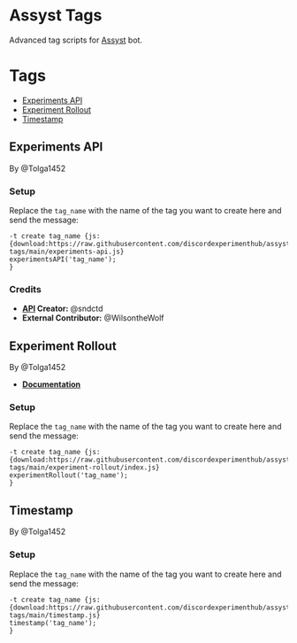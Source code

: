 # Assyst Tags

Advanced tag scripts for [Assyst](https://jacher.io/assyst) bot.

# Tags

- [Experiments API](#experiments-api)
- [Experiment Rollout](#experiment-rollout)
- [Timestamp](#timestamp)

## Experiments API

By @Tolga1452

### Setup

Replace the `tag_name` with the name of the tag you want to create here and send the message:

```
-t create tag_name {js:
{download:https://raw.githubusercontent.com/discordexperimenthub/assyst-tags/main/experiments-api.js}
experimentsAPI('tag_name');
}
```

### Credits

- **[API](https://experiments.dscrd.workers.dev) Creator:** @sndctd
- **External Contributor:** @WilsontheWolf

## Experiment Rollout

By @Tolga1452

- [**Documentation**](https://github.com/discordexperimenthub/assyst-tags/docs/experiment-rollout.md)

### Setup

Replace the `tag_name` with the name of the tag you want to create here and send the message:

```
-t create tag_name {js: 
{download:https://raw.githubusercontent.com/discordexperimenthub/assyst-tags/main/experiment-rollout/index.js} 
experimentRollout('tag_name');
}
```

## Timestamp

By @Tolga1452

### Setup

Replace the `tag_name` with the name of the tag you want to create here and send the message:

```
-t create tag_name {js: 
{download:https://raw.githubusercontent.com/discordexperimenthub/assyst-tags/main/timestamp.js} 
timestamp('tag_name');
}
```
